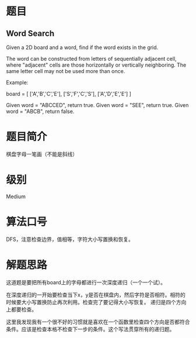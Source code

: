 # 题目
## Word Search
Given a 2D board and a word, find if the word exists in the grid.

The word can be constructed from letters of sequentially adjacent cell, where "adjacent" cells are those horizontally or vertically neighboring. The same letter cell may not be used more than once.

Example:

board =
[
  ['A','B','C','E'],
  ['S','F','C','S'],
  ['A','D','E','E']
]

Given word = "ABCCED", return true.
Given word = "SEE", return true.
Given word = "ABCB", return false.

# 题目简介
棋盘字母一笔画（不能是斜线）

# 级别 
Medium

# 算法口号
DFS，注意检查边界，值相等，字符大小写置换和恢复。

# 解题思路
这道题是要把所有board上的字母都进行一次深度递归（一个一个试）。

在深度递归的一开始要检查当下x，y是否在棋盘内，然后字符是否相符。相符的时候要大小写置换防止再次利用。检查完了要记得大小写恢复。
递归是四个方向上都要检查。

这里我发现我有一个很不好的习惯就是喜欢在一个函数里检查四个方向是否都符合条件。应该是检查本格不检查下一步的条件。这个写法贯穿所有的递归题。

